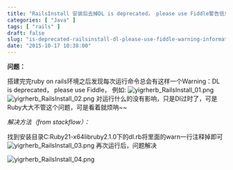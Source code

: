 ```yaml
---
title: "RailsInstall 安装后去掉DL is deprecated， please use Fiddle警告信息"
categories: [ "Java" ]
tags: [ "rails" ]
draft: false
slug: "is-deprecated-railsinstall-dl-please-use-fiddle-warning-information"
date: "2015-10-17 10:38:00"
---
```


**问题：**

 搭建完完ruby on rails环境之后发现每次运行命令总会有这样一个Warning：DL is deprecated， please use Fiddle，
例如:
![yigrherb_RailsInstall_01.png][1]
![yigrherb_RailsInstall_02.png][2]
对运行什么的没有影响，只是Dl过时了，可是Ruby大大不管这个问题，可是看着就烦呐~~


<!--more-->


*解决方法（from stackflow）：*
 
找到安装目录C:Ruby21-x64libruby2.1.0下的dl.rb将里面的warn一行注释掉即可
![yigrherb_RailsInstall_03.png][3]
再次运行后，问题解决

![yigrherb_RailsInstall_04.png][4]


  [1]: https://imgs.gnux.cn/usr/uploads/2016/01/1049666266.png
  [2]: https://imgs.gnux.cn/usr/uploads/2016/01/1329886436.png
  [3]: https://imgs.gnux.cn/usr/uploads/2016/01/2223999886.png
  [4]: https://imgs.gnux.cn/usr/uploads/2016/01/2519596180.png